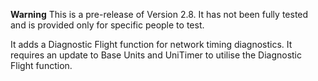 **Warning**
This is a pre-release of Version 2.8.  It has not been fully tested and is provided only for specific people to test.

It adds a Diagnostic Flight function for network timing diagnostics.  It requires an update to Base Units and UniTimer to utilise the Diagnostic Flight function.
